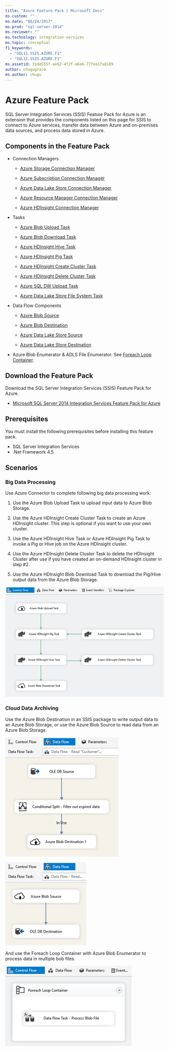 ```yaml
---
title: "Azure Feature Pack | Microsoft Docs"
ms.custom: ""
ms.date: "08/24/2017"
ms.prod: "sql-server-2014"
ms.reviewer: ""
ms.technology: integration-services
ms.topic: conceptual
f1_keywords: 
  - "SQL11.SSIS.AZURE.F1"
  - "SQL12.SSIS.AZURE.F1"
ms.assetid: 31de555f-ae62-4f2f-a6a6-77fea1fa8189
author: chugugrace
ms.author: chugu
---
```

# Azure Feature Pack
SQL Server Integration Services (SSIS) Feature Pack for Azure is an extension that provides the components listed on this page for SSIS to connect to Azure services, transfer data between Azure and on-premises data sources, and process data stored in Azure.

## Components in the Feature Pack
  
-   Connection Managers  
  
    -   [Azure Storage Connection Manager](connection-manager/azure-storage-connection-manager.md)  
  
    -   [Azure Subscription Connection Manager](connection-manager/azure-subscription-connection-manager.md)  
    
    -   [Azure Data Lake Store Connection Manager](../../2014/integration-services/azure-data-lake-store-connection-manager.md)
    
    -   [Azure Resource Manager Connection Manager](../../2014/integration-services/azure-resource-manager-connection-manager.md)
    
    -   [Azure HDInsight Connection Manager](../../2014/integration-services/azure-hdinsight-connection-manager.md)
  
-   Tasks  
  
    -   [Azure Blob Upload Task](control-flow/azure-blob-upload-task.md)  
  
    -   [Azure Blob Download Task](control-flow/azure-blob-download-task.md)  
  
    -   [Azure HDInsight Hive Task](control-flow/azure-hdinsight-hive-task.md)  
  
    -   [Azure HDInsight Pig Task](https://msdn.microsoft.com/library/mt146781(v=sql.120).aspx)
  
    -   [Azure HDInsight Create Cluster Task](control-flow/azure-hdinsight-create-cluster-task.md)  
  
    -   [Azure HDInsight Delete Cluster Task](control-flow/azure-hdinsight-delete-cluster-task.md)
    
    -   [Azure SQL DW Upload Task](../../2014/integration-services/azure-sql-dw-upload-task.md)    
    
    -   [Azure Data Lake Store File System Task](control-flow/file-system-task.md)    
  
-   Data Flow Components  
  
    -   [Azure Blob Source](https://msdn.microsoft.com/library/mt146775(v=sql.120).aspx)  
  
    -   [Azure Blob Destination](data-flow/azure-blob-destination.md)  
    
    -   [Azure Data Lake Store Source](../../2014/integration-services/azure-data-lake-store-source.md)
    
    -   [Azure Data Lake Store Destination](../../2014/integration-services/azure-data-lake-store-destination.md)
  
-   Azure Blob Enumerator & ADLS File Enumerator. See [Foreach Loop Container](control-flow/foreach-loop-container.md).  
  
 
## Download the Feature Pack  
Download the SQL Server Integration Services (SSIS) Feature Pack for Azure.  
  
-   [Microsoft SQL Server 2014 Integration Services Feature Pack for Azure](https://www.microsoft.com/download/details.aspx?id=47366)  

## Prerequisites  
You must install the following prerequisites before installing this feature pack.  
  
-   SQL Server Integration Services  
-   .Net Framework 4.5  
  
## Scenarios  
  
### Big Data Processing  
 Use Azure Connector to complete following big data processing work:  
  
1.  Use the Azure Blob Upload Task to upload input data to Azure Blob Storage.  
  
2.  Use the Azure HDInsight Create Cluster Task to create an Azure HDInsight cluster. This step is optional if you want to use your own cluster.  
  
3.  Use the Azure HDInsight Hive Task or Azure HDInsight Pig Task to invoke a Pig or Hive job on the Azure HDInsight cluster.  
  
4.  Use the Azure HDInsight Delete Cluster Task to delete the HDInsight Cluster after use if you have created an on-demand HDInsight cluster in step #2.  
  
5.  Use the Azure HDInsight Blob Download Task to download the Pig/Hive output data from the Azure Blob Storage.  
  
 ![SSIS-AzureConnector-BigDataScenario](media/ssis-azureconnector-bigdatascenario.png "SSIS-AzureConnector-BigDataScenario")  
  
### Cloud Data Archiving  
 Use the Azure Blob Destination in an SSIS package to write output data to an Azure Blob Storage, or use the Azure Blob Source to read data from an Azure Blob Storage.  
  
 ![SSIS-AzureConnector-CloudArchive-1](media/ssis-azureconnector-cloudarchive-1.png "SSIS-AzureConnector-CloudArchive-1")  
  
 ![SSIS-AzureConnector-CloudArchive-2](media/ssis-azureconnector-cloudarchive-2.png "SSIS-AzureConnector-CloudArchive-2")  
  
 And use the Foreach Loop Container with Azure Blob Enumerator to process data in multiple bob files.  
  
 ![SSIS-AzureConnector-CloudArchive-3](media/ssis-azureconnector-cloudarchive-3.png "SSIS-AzureConnector-CloudArchive-3")  
  
  
